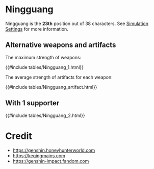 # Ningguang

Ningguang is the **23th** position out of 38 characters. See [Simulation Settings](./simulation_settings.md) for more information.

## Alternative weapons and artifacts

The maximum strength of weapons:

{{#include tables/Ningguang_1.html}}

The average strength of artifacts for each weapon:

{{#include tables/Ningguang_artifact.html}}

## With 1 supporter

{{#include tables/Ningguang_2.html}}

# Credit

- <https://genshin.honeyhunterworld.com>
- <https://keqingmains.com>
- <https://genshin-impact.fandom.com>
